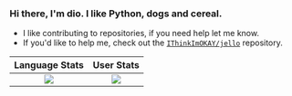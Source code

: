 ### Hi there, I'm dio. I like Python, dogs and cereal.

- I like contributing to repositories, if you need help let me know.
- If you'd like to help me, check out the [```IThinkImOKAY/jello```](https://github.com/IThinkImOKAY/jello) repository.


[COntrib Stats, Not Working?]: <> (https://github-readme-streak-stats.herokuapp.com/?user=IThinkImOKAY&theme=dark)

Language Stats             |  User Stats
:-------------------------:|:-------------------------:
![](https://github-readme-stats.vercel.app/api/top-langs/?username=ithinkimokay&hide=html&langs_count=10&layout=compact&theme=radical)  |  ![](https://github-readme-stats.vercel.app/api?username=ithinkimokay&count_private=true&show_icons=true&theme=dark&hide_title=true)

